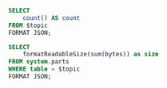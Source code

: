```sql records_count
SELECT
    count() AS count
FROM $topic
FORMAT JSON;
```

```sql table_size
SELECT
    formatReadableSize(sum(bytes)) as size
FROM system.parts
WHERE table = $topic
FORMAT JSON;
```


<Flex>
    <Statistic
        data={records_count}
        title='Total records count'
        value=count
    >
    </Statistic>
    <Statistic
        data={table_size}
        title='Table size'
        value=size
    >
    </Statistic>
</Flex>